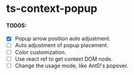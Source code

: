 # ts-context-popup

#### TODOS:
- [x] Popup arrow position auto adjustment.
- [ ] Auto adjustment of popup placement.
- [ ] Color customization.
- [ ] Use react ref to get context DOM node.
- [ ] Change the usage mode, like AntD's popover.
